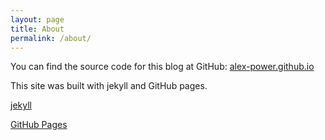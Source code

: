 ```yaml
---
layout: page
title: About
permalink: /about/
---
```



You can find the source code for this blog at GitHub:
[alex-power.github.io](https://github.com/alex-power/alex-power.github.io)

This site was built with jekyll and GitHub pages.

[jekyll](https://github.com/jekyll/jekyll)

[GitHub Pages](https://docs.github.com/en/pages)
